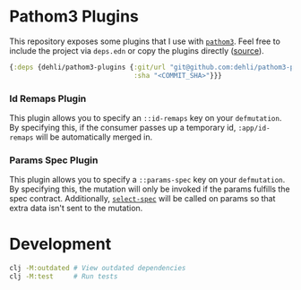 # Pathom3 Plugins

This repository exposes some plugins that I use with [`pathom3`][pathom3].
Feel free to include the project via `deps.edn` or copy the plugins directly
([source][source]).

``` clojure
{:deps {dehli/pathom3-plugins {:git/url "git@github.com:dehli/pathom3-plugins.git"
                               :sha "<COMMIT_SHA>"}}}
```

### Id Remaps Plugin

This plugin allows you to specify an `::id-remaps` key on your `defmutation`.
By specifying this, if the consumer passes up a temporary id, `:app/id-remaps`
will be automatically merged in.

### Params Spec Plugin

This plugin allows you to specify a `::params-spec` key on your `defmutation`.
By specifying this, the mutation will only be invoked if the params fulfills
the spec contract. Additionally, [`select-spec`][select-spec] will be called
on params so that extra data isn't sent to the mutation.

[pathom3]: https://pathom3.wsscode.com
[select-spec]: https://cljdoc.org/d/metosin/spec-tools/0.10.5/api/spec-tools.core#select-spec
[source]: https://github.com/dehli/pathom3-plugins/blob/main/src/main/dehli/pathom3/plugins.cljc

# Development

```bash
clj -M:outdated # View outdated dependencies
clj -M:test     # Run tests
```
